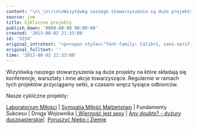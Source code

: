```yaml
---
content: "\n\_\n\r\n\nWizytówką naszego stowarzyszenia są duże projekty na które składają się konferencje, warsztaty i inne akcje towarzyszące. Regularnie w ramach tych projektów przyciągamy setki, a czasami wręcz tysiące odbiorców.\n\r\n\n\nNasze cykliczne projekty:\n\n[Laboratorium Miłości](http://nowy.solideo.pl/o-nas/cykliczne-projekty/laboratorium-milosci) | [Sympatia Miłość Małżeństwo](http://nowy.solideo.pl/o-nas/cykliczne-projekty/sympatia-milosc-malzenstwo) | Fundamenty Sukcesu\_| Droga Wojownika\_|[\_Wierność jest sexy](http://nowy.solideo.pl/o-nas/cykliczne-projekty/wiernosc-jest-sexy) | [](http://nowy.solideo.pl/o-nas/cykliczne-projekty/zbiorka-krwi)[Any doubts? - dyżury duszpasterskie](http://nowy.solideo.pl/o-nas/cykliczne-projekty/any-doubts)| \_[Poruszyć Niebo i Ziemie](http://nowy.solideo.pl/o-nas/cykliczne-projekty/poruszyc-niebo-i-ziemie)\n\r\n\n\_\n\r\n\n\_\n"
source: jom
title: Cykliczne projekty
publish_down: '0000-00-00 00:00:00'
created: '2013-08-02 21:33:08'
id: '5254'
original_introtext: "<p><span style=\"font-family: Calibri, sans-serif; font-size: 11pt; line-height: 115%;\">\_</span></p>\r\n<p><span style=\"font-family: Calibri, sans-serif; font-size: 11pt; line-height: 115%;\">Wizytówką naszego stowarzyszenia są duże projekty na które składają się konferencje, warsztaty i inne akcje towarzyszące. Regularnie w ramach tych projektów przyciągamy setki, a czasami wręcz tysiące odbiorców.</span></p>\r\n<p><span style=\"font-size: 11.0pt; line-height: 115%; font-family: 'Calibri','sans-serif'; mso-fareast-font-family: Calibri; mso-bidi-font-family: 'Times New Roman'; mso-ansi-language: PL; mso-fareast-language: EN-US; mso-bidi-language: AR-SA;\"><br /><br /><br />Nasze cykliczne projekty:<br /><br /><a href=\"http://nowy.solideo.pl/o-nas/cykliczne-projekty/laboratorium-milosci\">Laboratorium Miłości</a> | <a href=\"http://nowy.solideo.pl/o-nas/cykliczne-projekty/sympatia-milosc-malzenstwo\">Sympatia Miłość Małżeństwo</a> | Fundamenty Sukcesu\_</span><span style=\"font-family: Calibri, sans-serif; font-size: 14.6667px;\">| Droga Wojownika\_</span><span style=\"font-family: Calibri, sans-serif; font-size: 14.6667px;\">|</span><span style=\"font-size: 11.0pt; line-height: 115%; font-family: 'Calibri','sans-serif'; mso-fareast-font-family: Calibri; mso-bidi-font-family: 'Times New Roman'; mso-ansi-language: PL; mso-fareast-language: EN-US; mso-bidi-language: AR-SA;\"><a href=\"http://nowy.solideo.pl/o-nas/cykliczne-projekty/wiernosc-jest-sexy\">\_Wierność jest sexy</a> | <a href=\"http://nowy.solideo.pl/o-nas/cykliczne-projekty/zbiorka-krwi\"></a><a href=\"http://nowy.solideo.pl/o-nas/cykliczne-projekty/any-doubts\">Any doubts? - dyżury duszpasterskie</a>| </span><span style=\"font-size: 11.0pt; line-height: 115%; font-family: 'Calibri','sans-serif'; mso-fareast-font-family: Calibri; mso-bidi-font-family: 'Times New Roman'; mso-ansi-language: PL; mso-fareast-language: EN-US; mso-bidi-language: AR-SA;\">\_<a href=\"http://nowy.solideo.pl/o-nas/cykliczne-projekty/poruszyc-niebo-i-ziemie\">Poruszyć Niebo i Ziemie</a></span></p>\r\n<p>\_</p>\r\n<p><span style=\"font-size: 11.0pt; line-height: 115%; font-family: 'Calibri','sans-serif'; mso-fareast-font-family: Calibri; mso-bidi-font-family: 'Times New Roman'; mso-ansi-language: PL; mso-fareast-language: EN-US; mso-bidi-language: AR-SA;\">\_</span></p>"
original_fulltext: ''
time: '2013-08-02 21:33:08'
---
```

Wizytówką naszego stowarzyszenia są duże projekty na które składają się konferencje, warsztaty i inne akcje towarzyszące. Regularnie w ramach tych projektów przyciągamy setki, a czasami wręcz tysiące odbiorców.



Nasze cykliczne projekty:

[Laboratorium Miłości](http://nowy.solideo.pl/o-nas/cykliczne-projekty/laboratorium-milosci) | [Sympatia Miłość Małżeństwo](http://nowy.solideo.pl/o-nas/cykliczne-projekty/sympatia-milosc-malzenstwo) | Fundamenty Sukcesu | Droga Wojownika |[ Wierność jest sexy](http://nowy.solideo.pl/o-nas/cykliczne-projekty/wiernosc-jest-sexy) | [](http://nowy.solideo.pl/o-nas/cykliczne-projekty/zbiorka-krwi)[Any doubts? - dyżury duszpasterskie](http://nowy.solideo.pl/o-nas/cykliczne-projekty/any-doubts)|  [Poruszyć Niebo i Ziemie](http://nowy.solideo.pl/o-nas/cykliczne-projekty/poruszyc-niebo-i-ziemie)


 


 


<!--{{json:{"created_date":"2013-08-02 21:33:08","publish_down":"0000-00-00 00:00:00","id":"5254"}}}-->
